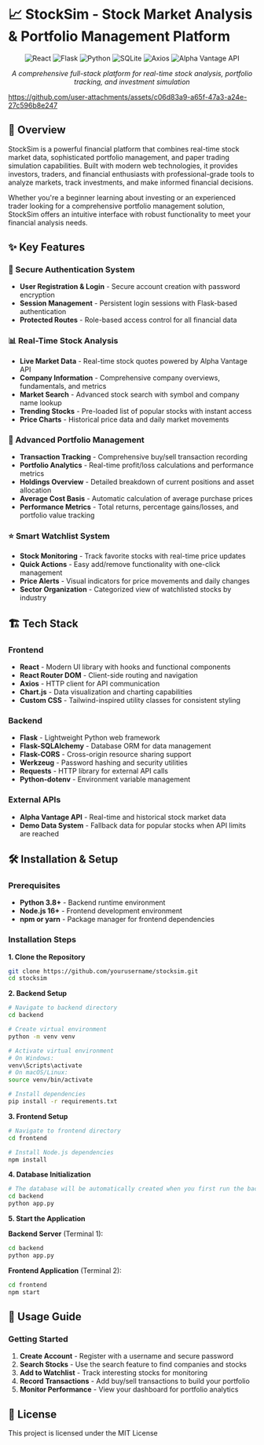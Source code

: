 # 📈 StockSim - Stock Market Analysis & Portfolio Management Platform

<div align="center">
  <img src="https://img.shields.io/badge/React-20232A?style=for-the-badge&logo=react&logoColor=61DAFB" alt="React" />
  <img src="https://img.shields.io/badge/Flask-000000?style=for-the-badge&logo=flask&logoColor=white" alt="Flask" />
  <img src="https://img.shields.io/badge/Python-3776AB?style=for-the-badge&logo=python&logoColor=white" alt="Python" />
  <img src="https://img.shields.io/badge/SQLite-07405E?style=for-the-badge&logo=sqlite&logoColor=white" alt="SQLite" />
  <img src="https://img.shields.io/badge/Axios-5A29E4?style=for-the-badge&logo=axios&logoColor=white" alt="Axios" />
  <img src="https://img.shields.io/badge/Alpha_Vantage-FF6B35?style=for-the-badge" alt="Alpha Vantage API" />
</div>

<div align="center">
  <p><em>A comprehensive full-stack platform for real-time stock analysis, portfolio tracking, and investment simulation</em></p>
</div>

https://github.com/user-attachments/assets/c06d83a9-a65f-47a3-a24e-27c596b8e247

## 🌟 Overview

StockSim is a powerful financial platform that combines real-time stock market data, sophisticated portfolio management, and paper trading simulation capabilities. Built with modern web technologies, it provides investors, traders, and financial enthusiasts with professional-grade tools to analyze markets, track investments, and make informed financial decisions.

Whether you're a beginner learning about investing or an experienced trader looking for a comprehensive portfolio management solution, StockSim offers an intuitive interface with robust functionality to meet your financial analysis needs.

## ✨ Key Features

### 🔐 Secure Authentication System
- **User Registration & Login** - Secure account creation with password encryption
- **Session Management** - Persistent login sessions with Flask-based authentication
- **Protected Routes** - Role-based access control for all financial data

### 📊 Real-Time Stock Analysis
- **Live Market Data** - Real-time stock quotes powered by Alpha Vantage API
- **Company Information** - Comprehensive company overviews, fundamentals, and metrics
- **Market Search** - Advanced stock search with symbol and company name lookup
- **Trending Stocks** - Pre-loaded list of popular stocks with instant access
- **Price Charts** - Historical price data and daily market movements

### 💼 Advanced Portfolio Management
- **Transaction Tracking** - Comprehensive buy/sell transaction recording
- **Portfolio Analytics** - Real-time profit/loss calculations and performance metrics
- **Holdings Overview** - Detailed breakdown of current positions and asset allocation
- **Average Cost Basis** - Automatic calculation of average purchase prices
- **Performance Metrics** - Total returns, percentage gains/losses, and portfolio value tracking

### ⭐ Smart Watchlist System
- **Stock Monitoring** - Track favorite stocks with real-time price updates
- **Quick Actions** - Easy add/remove functionality with one-click management
- **Price Alerts** - Visual indicators for price movements and daily changes
- **Sector Organization** - Categorized view of watchlisted stocks by industry

## 🏗️ Tech Stack

### Frontend
- **React** - Modern UI library with hooks and functional components
- **React Router DOM** - Client-side routing and navigation
- **Axios** - HTTP client for API communication
- **Chart.js** - Data visualization and charting capabilities
- **Custom CSS** - Tailwind-inspired utility classes for consistent styling

### Backend
- **Flask** - Lightweight Python web framework
- **Flask-SQLAlchemy** - Database ORM for data management
- **Flask-CORS** - Cross-origin resource sharing support
- **Werkzeug** - Password hashing and security utilities
- **Requests** - HTTP library for external API calls
- **Python-dotenv** - Environment variable management

### External APIs
- **Alpha Vantage API** - Real-time and historical stock market data
- **Demo Data System** - Fallback data for popular stocks when API limits are reached

## 🛠️ Installation & Setup

### Prerequisites
- **Python 3.8+** - Backend runtime environment
- **Node.js 16+** - Frontend development environment
- **npm or yarn** - Package manager for frontend dependencies

### Installation Steps

**1. Clone the Repository**
```bash
git clone https://github.com/yourusername/stocksim.git
cd stocksim
```

**2. Backend Setup**
```bash
# Navigate to backend directory
cd backend

# Create virtual environment
python -m venv venv

# Activate virtual environment
# On Windows:
venv\Scripts\activate
# On macOS/Linux:
source venv/bin/activate

# Install dependencies
pip install -r requirements.txt
```

**3. Frontend Setup**
```bash
# Navigate to frontend directory
cd frontend

# Install Node.js dependencies
npm install
```

**4. Database Initialization**
```bash
# The database will be automatically created when you first run the backend
cd backend
python app.py
```

**5. Start the Application**

**Backend Server** (Terminal 1):
```bash
cd backend
python app.py
```

**Frontend Application** (Terminal 2):
```bash
cd frontend
npm start
```

## 🚀 Usage Guide

### Getting Started
1. **Create Account** - Register with a username and secure password
2. **Search Stocks** - Use the search feature to find companies and stocks
3. **Add to Watchlist** - Track interesting stocks for monitoring
4. **Record Transactions** - Add buy/sell transactions to build your portfolio
5. **Monitor Performance** - View your dashboard for portfolio analytics

## 📄 License

This project is licensed under the MIT License
